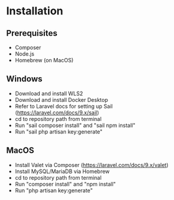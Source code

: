 # Installation

## Prerequisites
- Composer
- Node.js
- Homebrew (on MacOS)

## Windows
- Download and install WLS2
- Download and install Docker Desktop
- Refer to Laravel docs for setting up Sail (https://laravel.com/docs/9.x/sail)
- cd to repository path from terminal
- Run "sail composer install" and "sail npm install"
- Run "sail php artisan key:generate"

## MacOS
- Install Valet via Composer (https://laravel.com/docs/9.x/valet)
- Install MySQL/MariaDB via Homebrew
- cd to repository path from terminal
- Run "composer install" and "npm install"
- Run "php artisan key:generate"
